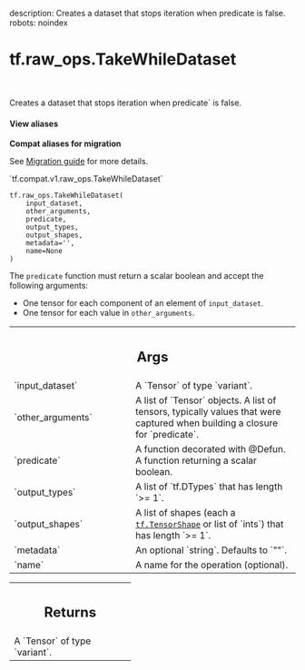 description: Creates a dataset that stops iteration when predicate is false.
robots: noindex

# tf.raw_ops.TakeWhileDataset

<!-- Insert buttons and diff -->

<table class="tfo-notebook-buttons tfo-api nocontent" align="left">

</table>



Creates a dataset that stops iteration when predicate` is false.

<section class="expandable">
  <h4 class="showalways">View aliases</h4>
  <p>
<b>Compat aliases for migration</b>
<p>See
<a href="https://www.tensorflow.org/guide/migrate">Migration guide</a> for
more details.</p>
<p>`tf.compat.v1.raw_ops.TakeWhileDataset`</p>
</p>
</section>

<pre class="devsite-click-to-copy prettyprint lang-py tfo-signature-link">
<code>tf.raw_ops.TakeWhileDataset(
    input_dataset,
    other_arguments,
    predicate,
    output_types,
    output_shapes,
    metadata=&#x27;&#x27;,
    name=None
)
</code></pre>



<!-- Placeholder for "Used in" -->

The `predicate` function must return a scalar boolean and accept the
following arguments:

* One tensor for each component of an element of `input_dataset`.
* One tensor for each value in `other_arguments`.

<!-- Tabular view -->
 <table class="responsive fixed orange">
<colgroup><col width="214px"><col></colgroup>
<tr><th colspan="2"><h2 class="add-link">Args</h2></th></tr>

<tr>
<td>
`input_dataset`
</td>
<td>
A `Tensor` of type `variant`.
</td>
</tr><tr>
<td>
`other_arguments`
</td>
<td>
A list of `Tensor` objects.
A list of tensors, typically values that were captured when
building a closure for `predicate`.
</td>
</tr><tr>
<td>
`predicate`
</td>
<td>
A function decorated with @Defun.
A function returning a scalar boolean.
</td>
</tr><tr>
<td>
`output_types`
</td>
<td>
A list of `tf.DTypes` that has length `>= 1`.
</td>
</tr><tr>
<td>
`output_shapes`
</td>
<td>
A list of shapes (each a <a href="../../tf/TensorShape.md"><code>tf.TensorShape</code></a> or list of `ints`) that has length `>= 1`.
</td>
</tr><tr>
<td>
`metadata`
</td>
<td>
An optional `string`. Defaults to `""`.
</td>
</tr><tr>
<td>
`name`
</td>
<td>
A name for the operation (optional).
</td>
</tr>
</table>



<!-- Tabular view -->
 <table class="responsive fixed orange">
<colgroup><col width="214px"><col></colgroup>
<tr><th colspan="2"><h2 class="add-link">Returns</h2></th></tr>
<tr class="alt">
<td colspan="2">
A `Tensor` of type `variant`.
</td>
</tr>

</table>

